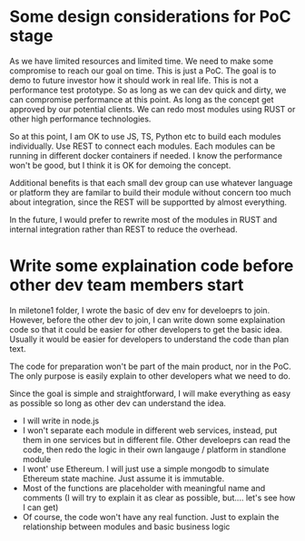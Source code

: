 # Some design considerations for PoC stage
As we have limited resources and limited time. We need to make some compromise to reach our goal on time. 
This is just a PoC. The goal is to demo to future investor how it should work in real life. This is not a performance test prototype. So as long as we can dev quick and dirty, we can compromise performance at this point. As long as the concept get approved by our potential clients. We can redo most modules using RUST or other high performance technologies.

So at this point, I am OK to use JS, TS, Python etc to build each modules individually. Use REST to connect each modules. Each modules can be running in different docker containers if needed. I know the performance won't be good, but I think it is OK for demoing the concept.

Additional benefits is that each small dev group can use whatever language or platform they are familar to build their module without concern too much about integration, since the REST will be supportted by almost everything. 

In the future, I would prefer to rewrite most of the modules in RUST and internal integration rather than REST to reduce the overhead.

# Write some explaination code before other dev team members start

In miletone1 folder, I wrote the basic of dev env for develoeprs to join. However, before the other dev to join, I can write down some explaination code so that it could be easier for other developers to get the basic idea. Usually it would be easier for developers to understand the code than plan text. 

The code for preparation won't be part of the main product, nor in the PoC. The only purpose is easily explain to other developers what we need to do.

Since the goal is simple and straightforward, I will make everything as easy as possible so long as other dev can understand the idea. 

- I will write in node.js
- I won't separate each module in different web services, instead, put them in one services but in different file. Other develoeprs can read the code, then redo the logic in their own langauge / platform in standlone module
- I wont' use Ethereum. I will just use a simple mongodb to simulate Ethereum state machine. Just assume it is immutable.
- Most of the functions are placeholder with meaningful name and comments (I will try to explain it as clear as possible, but.... let's see how I can get)
- Of course, the code won't have any real function. Just to explain the relationship between modules and basic business logic

